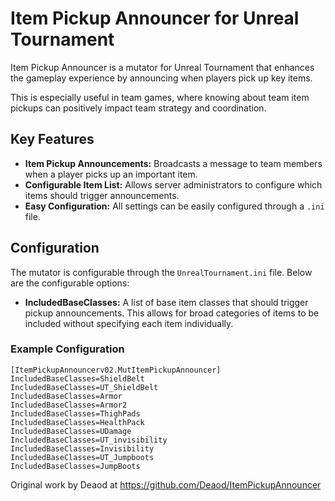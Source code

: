 # Item Pickup Announcer for Unreal Tournament

Item Pickup Announcer is a mutator for Unreal Tournament that enhances the gameplay experience by announcing when players pick up key items.

This is especially useful in team games, where knowing about team item pickups can positively impact team strategy and coordination.

## Key Features

- **Item Pickup Announcements:** Broadcasts a message to team members when a player picks up an important item.
- **Configurable Item List:** Allows server administrators to configure which items should trigger announcements.
- **Easy Configuration:** All settings can be easily configured through a `.ini` file.

## Configuration

The mutator is configurable through the `UnrealTournament.ini` file. Below are the configurable options:

- **IncludedBaseClasses:** A list of base item classes that should trigger pickup announcements. This allows for broad categories of items to be included without specifying each item individually.

### Example Configuration
```
[ItemPickupAnnouncerv02.MutItemPickupAnnouncer]
IncludedBaseClasses=ShieldBelt
IncludedBaseClasses=UT_ShieldBelt
IncludedBaseClasses=Armor
IncludedBaseClasses=Armor2
IncludedBaseClasses=ThighPads
IncludedBaseClasses=HealthPack
IncludedBaseClasses=UDamage
IncludedBaseClasses=UT_invisibility
IncludedBaseClasses=Invisibility
IncludedBaseClasses=UT_Jumpboots
IncludedBaseClasses=JumpBoots
```

Original work by Deaod at https://github.com/Deaod/ItemPickupAnnouncer

